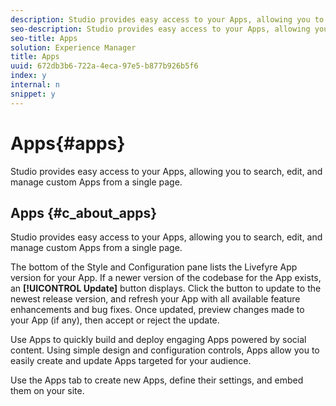 ```yaml
---
description: Studio provides easy access to your Apps, allowing you to search, edit, and manage custom Apps from a single page.
seo-description: Studio provides easy access to your Apps, allowing you to search, edit, and manage custom Apps from a single page.
seo-title: Apps
solution: Experience Manager
title: Apps
uuid: 672db3b6-722a-4eca-97e5-b877b926b5f6
index: y
internal: n
snippet: y
---
```


# Apps{#apps}

Studio provides easy access to your Apps, allowing you to search, edit, and manage custom Apps from a single page.

## Apps {#c_about_apps}

Studio provides easy access to your Apps, allowing you to search, edit, and manage custom Apps from a single page.

<!-- 

c_about_apps.dita

 -->

The bottom of the Style and Configuration pane lists the Livefyre App version for your App. If a newer version of the codebase for the App exists, an **[!UICONTROL Update]** button displays. Click the button to update to the newest release version, and refresh your App with all available feature enhancements and bug fixes. Once updated, preview changes made to your App (if any), then accept or reject the update.

Use Apps to quickly build and deploy engaging Apps powered by social content. Using simple design and configuration controls, Apps allow you to easily create and update Apps targeted for your audience.

Use the Apps tab to create new Apps, define their settings, and embed them on your site.
